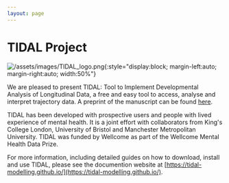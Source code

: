 ```yaml
---
layout: page
---
```


# TIDAL Project

![/assets/images/TIDAL_logo.png](/assets/images/TIDAL_logo.png){:style="display:block; margin-left:auto; margin-right:auto; width:50%"}

We are pleased to present TIDAL: Tool to Implement Developmental Analysis of Longitudinal Data, a free and easy tool to access, analyse and interpret trajectory data. A preprint of the manuscript can be found [here](https://www.medrxiv.org/content/10.1101/2024.08.12.24311854v1).

TIDAL has been developed with prospective users and people with lived experience of mental health. It is a joint effort with collaborators from King's College London, University of Bristol and Manchester Metropolitan University. TIDAL was funded by Wellcome as part of the Wellcome Mental Health Data Prize.

For more information, including detailed guides on how to download, install and use TIDAL, please see the documention website at [https://tidal-modelling.github.io/](https://tidal-modelling.github.io/).